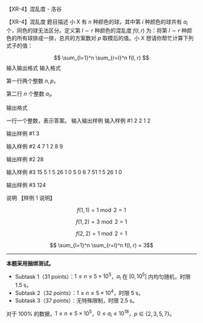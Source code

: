 



【XR-4】混乱度 - 洛谷














【XR-4】混乱度
题目描述
小 X 有 $n$ 种颜色的球，其中第 $i$ 种颜色的球共有 $a_i$ 个，同色的球无法区分。定义第 $l \sim r$ 种颜色的混乱度 $f(l, r)$ 为：将第 $l \sim r$ 种颜色的所有球排成一排，总共的方案数对 $p$ 取模后的值。小 X 想请你帮忙计算下列式子的值：

$$ \sum_{l=1}^n \sum_{r=l}^n f(l, r) $$
输入输出格式
输入格式

第一行两个整数 $n, p$。

第二行 $n$ 个整数 $a_i$。

输出格式

一行一个整数，表示答案。
输入输出样例
输入样例 #1
2 2
1 2

输出样例 #1
3

输入样例 #2
4 7
1 2 8 9

输出样例 #2
28

输入样例 #3
15 5
1 5 26 1 0 5 0 6 7 51 1 5 26 1 0

输出样例 #3
124

说明
【样例 1 说明】

$$f(1,1) = 1 \bmod 2 = 1$$

$$f(1,2) = 3 \bmod 2 = 1$$

$$f(2,2) = 1 \bmod 2 = 1$$

$$ \sum_{l=1}^n \sum_{r=l}^n f(l, r)  = 3$$

---

**本题采用捆绑测试。**

- Subtask 1（31 points）：$1 \le n \le 5 \times 10^5$，$a_i$ 在 $[0, 10^5]$ 内均匀随机，时限 $1.5 \text{ s}$。
- Subtask 2（32 points）：$1 \le n \le 5 \times 10^4$，时限 $5 \text{ s}$。
- Subtask 3（37 points）：无特殊限制，时限 $2.5 \text{ s}$。

对于 $100\%$ 的数据，$1 \le n \le 5 \times 10^5$，$0 \le a_i \le 10^{18}$，$p \in \{2,3,5,7\}$。






